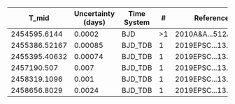 |T_mid        |Uncertainty (days)|Time System|#  |Reference           |
|-------------|------------------|-----------|---|--------------------|
|2454595.6144 |0.0002            |BJD        |>1 |2010A&A...512A..14F |
|2455386.52167|0.00085           |BJD_TDB    |1  |2019EPSC...13..595E |
|2455395.40632|0.00074           |BJD_TDB    |1  |2019EPSC...13..595E |
|2457190.507  |0.007             |BJD_TDB    |1  |2019EPSC...13..595E |
|2458319.1096 |0.001             |BJD_TDB    |1  |2019EPSC...13..595E |
|2458656.8029 |0.0024            |BJD_TDB    |1  |2019EPSC...13..595E |
